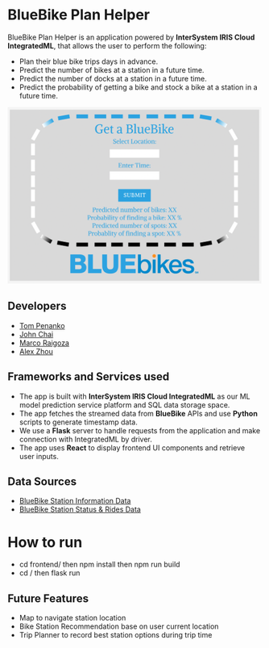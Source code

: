 # BlueBike Plan Helper

BlueBike Plan Helper is an application powered by **InterSystem IRIS Cloud IntegratedML**, that allows the user to perform the following:
* Plan their blue bike trips days in advance.
* Predict the number of bikes at a station in a future time.
* Predict the number of docks at a station in a future time.
* Predict the probability of getting a bike and stock a bike at a station in a future time.

<img src="/frontend/bluebike.png" height="350" width="550">

## Developers
* [Tom Penanko](https://github.com/tompenanko)
* [John Chai](https://github.com/ychai23)
* [Marco Raigoza](https://github.com/mraigoza)
* [Alex Zhou](https://github.com/alex-zhou13)

## Frameworks and Services used
* The app is built with **InterSystem IRIS Cloud IntegratedML** as our ML model prediction service platform and SQL data storage space.
* The app fetches the streamed data from **BlueBike** APIs and use **Python** scripts to generate timestamp data.
* We use a **Flask** server to handle requests from the application and make connection with IntegratedML by driver.
* The app uses **React** to display frontend UI components and retrieve user inputs.

## Data Sources
* [BlueBike Station Information Data](https://gbfs.bluebikes.com/gbfs/en/station_information.json)
* [BlueBike Station Status & Rides Data](https://gbfs.bluebikes.com/gbfs/es/station_status.json)

# How to run
* cd frontend/ then npm install then npm run build
* cd / then flask run

## Future Features
* Map to navigate station location
* Bike Station Recommendation base on user current location
* Trip Planner to record best station options during trip time
